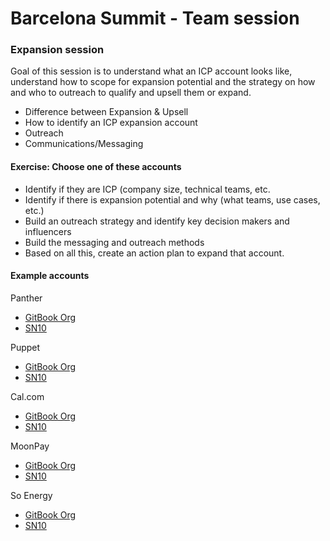 # Barcelona Summit - Team session

### Expansion session

Goal of this session is to understand what an ICP account looks like, understand how to scope for expansion potential and the strategy on how and who to outreach to qualify and upsell them or expand.

* Difference between Expansion & Upsell
* How to identify an ICP expansion account
* Outreach
* Communications/Messaging

#### Exercise: Choose one of these accounts

* Identify if they are ICP (company size, technical teams, etc.
* Identify if there is expansion potential and why (what teams, use cases, etc.)
* Build an outreach strategy and identify key decision makers and influencers&#x20;
* Build the messaging and outreach methods
* Based on all this, create an action plan to expand that account.

#### Example accounts

Panther

* [GitBook Org](https://app.hubspot.com/contacts/8443689/record/2-1138478/31371555)
* [SN10](https://app.gitbook.com/admin/o/-LgddDaIOc7MA4mxoaPa)

Puppet

* [GitBook Org](https://app.hubspot.com/contacts/8443689/record/2-1138478/31556096)
* [SN10](https://app.gitbook.com/admin/o/-M5OLvu-sOI6o3hvr-2o)

Cal.com

* [GitBook Org](https://app.hubspot.com/contacts/8443689/record/2-1138478/1280451347)
* [SN10](https://app.gitbook.com/admin/o/6snd8PyPYMhg0wUw6CeQ)

MoonPay

* [GitBook Org](https://app.hubspot.com/contacts/8443689/record/2-1138478/1293518728/)
* [SN10](https://app.gitbook.com/admin/o/UVzU3d99T3JUIuQOhkmW)

So Energy

* [GitBook Org](https://app.hubspot.com/contacts/8443689/record/2-1138478/1108981782/)
* [SN10](https://app.gitbook.com/admin/o/nHpoHZSTAmURk5jVpWP3)
